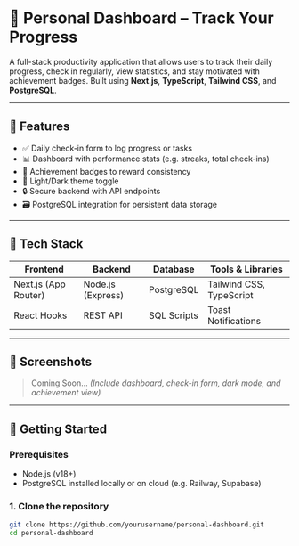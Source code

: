 # 🌟 Personal Dashboard – Track Your Progress

A full-stack productivity application that allows users to track their daily progress, check in regularly, view statistics, and stay motivated with achievement badges. Built using **Next.js**, **TypeScript**, **Tailwind CSS**, and **PostgreSQL**.

---

## 📌 Features

- ✅ Daily check-in form to log progress or tasks
- 📊 Dashboard with performance stats (e.g. streaks, total check-ins)
- 🏅 Achievement badges to reward consistency
- 🌙 Light/Dark theme toggle
- 🔒 Secure backend with API endpoints
- 🗃️ PostgreSQL integration for persistent data storage

---

## 🧰 Tech Stack

| Frontend        | Backend         | Database       | Tools & Libraries     |
|-----------------|------------------|----------------|------------------------|
| Next.js (App Router) | Node.js (Express) | PostgreSQL     | Tailwind CSS, TypeScript |
| React Hooks     | REST API         | SQL Scripts    | Toast Notifications    |

---

## 📸 Screenshots

> Coming Soon... *(Include dashboard, check-in form, dark mode, and achievement view)*

---

## 🚀 Getting Started

### Prerequisites

- Node.js (v18+)
- PostgreSQL installed locally or on cloud (e.g. Railway, Supabase)

### 1. Clone the repository
```bash
git clone https://github.com/yourusername/personal-dashboard.git
cd personal-dashboard
